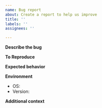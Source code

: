 ```yaml
---
name: Bug report
about: Create a report to help us improve
title: ''
labels: ''
assignees: ''

---
```


**Describe the bug**
<!-- A clear and concise description of what the bug is. -->

**To Reproduce**
<!-- Steps to reproduce the behaviour: code with output -->

**Expected behavior**
<!-- A clear and concise description of what you expected to happen. -->

**Environment**
<!-- please complete the following information. -->
 - OS:
 - Version:

**Additional context**
<!-- Add any other context about the problem here. -->

